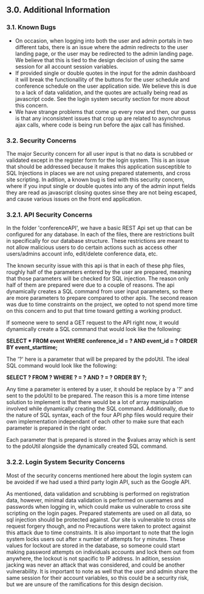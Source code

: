 ## 3.0. Additional Information


### 3.1. Known Bugs
* On occasion, when logging into both the user and admin portals in two different tabs, there is an issue where the admin redirects to the user landing page, or the user may be redirected to the admin landing page. We believe that this is tied to the design decision of using the same session for all account session variables.
* If provided single or double quotes in the input for the admin dashboard it will break the functionallity of the buttons for the user schedule and conference schedule on the user application side. We believe this is due to a lack of data validation, and the quotes are actually being read as javascript code. See the login system security section for more about this concern.
* We have strange problems that come up every now and then, our guess is that any inconsistent issues that crop up are related to asynchronus ajax calls, where code is being run before the ajax call has finished.



### 3.2. Security Concerns

The major Security concern for all user input is that no data is scrubbed or validated except in the register form for the login system. This is an issue that should be addressed because it makes this application susceptible to SQL Injections in places we are not using prepared statements, and cross site scripting. In adition, a known bug is tied with this security concern, where if you input single or double quotes into any of the admin input fields they are read as javascript closing quotes sinse they are not being escaped, and cause various issues on the front end application.


### 3.2.1. API Security Concerns

In the folder 'conferenceAPI', we have a basic REST Api set up that can be configured for any database. In each of the files, there are restrictions built in specifically for our database structure. These restrictions are meant to not allow malicious users to do certain actions such as access other users/admins account info, edit/delete conference data, etc.

The known security issue with this api is that in each of these php files, roughly half of the parameters entered by the user are prepared, meaning that those parameters will be checked for SQL injection. The reason only half of them are prepared were due to a couple of reasons. The api dynamically creates a SQL command from user input parameters, so there are more parameters to prepare compared to other apis. The second reason was due to time constraints on the project, we opted to not spend more time on this concern and to put that time toward getting a working product.

If someone were to send a GET request to the API right now, it would dynamically create a SQL command that would look like the following:

__SELECT * FROM event WHERE conference_id = ? AND event_id = ? ORDER BY event_starttime;__

The '?' here is a parameter that will be prepared by the pdoUtil. The ideal SQL command would look like the following:

__SELECT ? FROM ? WHERE ? = ? AND ? = ? ORDER BY ?;__

Any time a parameter is entered by a user, it should be replace by a '?' and sent to the pdoUtil to be prepared. The reason this is a more time intense solution to implement is that there would be a lot of array manipulation involved while dynamically creating the SQL command. Additionally, due to the nature of SQL syntax, each of the four API php files would require their own implementation independant of each other to make sure that each parameter is prepared in the right order.

Each parameter that is prepared is stored in the $values array which is sent to the pdoUtil alongside the dynamically created SQL command.


### 3.2.2. Login System Security Concerns

Most of the security concerns mentioned here about the login system can be avoided if we had used a third party login API, such as the Google API.

As mentioned, data validation and scrubbing is performed on registration data, however, minimal data validation is performed on usernames and passwords when logging in, which could make us vulnerable to cross site scripting on the login pages. Prepared statements are used on all data, so sql injection should be protected against. Our site is vulnerable to cross site request forgery though, and no Precautions were taken to protect against this attack due to time constraints. It is also important to note that the login system locks users out after x number of attempts for y minutes. These values for lockout are stored in the database, so someone could start making password attempts on individuals accounts and lock them out from anywhere, the lockout is not spacific to IP address. In adition, session jacking was never an attack that was considered, and could be another vulnerability. It is important to note as well that the user and admin share the same session for their account variables, so this could be a security risk, but we are unsure of the ramifications for this design decision.

